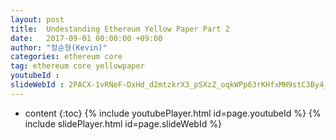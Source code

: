 ```yaml
---
layout: post
title:  Undestanding Ethereum Yellow Paper Part 2
date:   2017-09-01 00:00:00 +09:00
author: "정순형(Kevin)"
categories: ethereum core
tag: ethereum core yellowpaper
youtubeId :
slideWebId : 2PACX-1vRNeF-DxHd_d2mtzkrX3_pSXzZ_oqkWPp63rKHfxMH9stC3By4_O1rSvvDCxRzKz6O83qggeDppmozK
---
```

* content
{:toc}
{% include youtubePlayer.html id=page.youtubeId %}
{% include slidePlayer.html id=page.slideWebId %}
